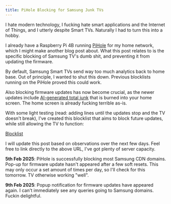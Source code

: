 ```yaml
---
title: PiHole Blocking for Samsung Junk TVs
---
```


<div>
    <p>
        I hate modern technology, I fucking hate smart applications and the Internet of Things, and I utterly despite Smart TVs. Naturally I had to turn this into a hobby.
    </p>
    <p>
        I already have a Raspberry Pi 4B running <a href="https://pi-hole.net/">PiHole</a> for my home network, which I might make another blog post about. What this post relates to is the specific blocking of Samsung TV's dumb shit, and preventing it from updating the firmware.
    </p>
    <p>
        By default, Samsung Smart TVs send way too much analytics back to home base. Out of principle, I wanted to shut this down. Previous blocklists running on the PiHole proved this could work. 
    </p>
    <p>
        Also blocking firmware updates has now become crucial, as the newer updates include <a href="https://www.cnet.com/tech/home-entertainment/samsungs-2025-tvs-get-all-the-ai-extras-nobody-asked-for/">AI-generated total junk</a> that is burned into your home screen. The home screen is already fucking terrible as-is.
    </p>
    <p>
        With some light testing (read: adding lines until the updates stop and the TV doesn't break), I've created this blocklist that aims to block future updates, while still allowing the TV to function:
    </p>
    <p>
    <a href="https://sandyspalace.ie/assets/files/samsung_pihole.txt">Blocklist</a>
    </p>
    <p>
        I will update this post based on observations over the next few days. Feel free to link directly to the above URL, I've got plenty of server capacity.
    </p>
    <p>
        <b>5th Feb 2025</b>: PiHole is successfully blocking most Samsung CDN domains. Pop-up for firmware update hasn't appeared after a few soft resets. This may only occur a set amount of times per day, so I'll check for this tomorrow. TV otherwise working "well".
    </p>
    <p>
        <b>9th Feb 2025</b>: Popup notification for firmware updates have appeared again. I can't immediately see any queries going to Samsung domains. Fuckin delightful.
    </p>
</div>